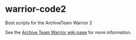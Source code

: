 warrior-code2
=============

Boot scripts for the ArchiveTeam Warrior 2

See the [Archive Team Warrior wiki page](http://archiveteam.org/index.php?title=Warrior) for more information.
